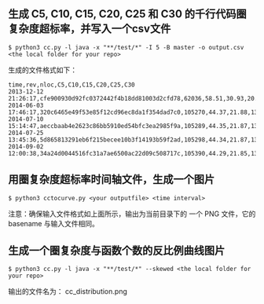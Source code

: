 
## 生成 C5, C10, C15, C20, C25 和 C30 的千行代码圈复杂度超标率，并写入一个csv文件


```
$ python3 cc.py -l java -x "**/test/*" -I 5 -B master -o output.csv <the local folder for your repo>
```

生成的文件格式如下：

```
time,rev,nloc,C5,C10,C15,C20,C25,C30
2013-12-12 21:26:17,cfe900930d92fc0372442f4b18dd81003d2cfd78,62036,58.51,30.93,20.04,13.69,9.16,5.61
2014-06-03 17:46:17,320c6465e49f53e85f12cd96ec8da1f354dad7c0,105270,44.37,21.88,13.94,9.58,6.47,4.02
2014-07-10 15:14:47,aeccbaab4e2623c86bb5910ed54bfc3ea2985f9a,105289,44.35,21.87,13.93,9.57,6.47,4.02
2014-07-25 13:45:36,5d865813291eb6f215becee10b3f14193b59f2ad,105298,44.34,21.87,13.93,9.57,6.47,4.02
2014-09-02 12:00:38,34a24d0044516fc31a7ae6500ac22d09c508717c,105390,44.29,21.85,13.92,9.56,6.46,4.01
```

## 用圈复杂度超标率时间轴文件，生成一个图片


```
$ python3 cctocurve.py <your outputfile> <time interval>
```

注意：确保输入文件格式如上面所示，输出为当前目录下的 一个 PNG 文件，它的 basename 与输入文件相同。


## 生成一个圈复杂度与函数个数的反比例曲线图片


```
$ python3 cc.py -l java -x "**/test/*" --skewed <the local folder for your repo>
```

输出的文件名为： cc_distribution.png


